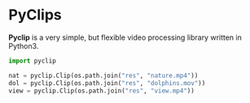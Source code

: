# PyClips

**Pyclip** is a very simple, but flexible video processing library written in Python3.

```python
import pyclip

nat = pyclip.Clip(os.path.join("res", "nature.mp4"))
dol = pyclip.Clip(os.path.join("res", "dolphins.mov"))
view = pyclip.Clip(os.path.join("res", "view.mp4"))
```
